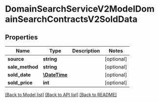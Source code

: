 # DomainSearchServiceV2ModelDomainSearchContractsV2SoldData

## Properties
Name | Type | Description | Notes
------------ | ------------- | ------------- | -------------
**source** | **string** |  | [optional] 
**sale_method** | **string** |  | [optional] 
**sold_date** | [**\DateTime**](\DateTime.md) |  | [optional] 
**sold_price** | **int** |  | [optional] 

[[Back to Model list]](../../README.md#documentation-for-models) [[Back to API list]](../../README.md#documentation-for-api-endpoints) [[Back to README]](../../README.md)

